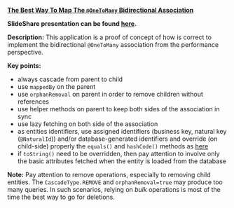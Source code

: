 **[The Best Way To Map The `@OneToMany` Bidirectional Association](https://github.com/andreipall/Spring-Boot-JPA/tree/master/HibernateSpringBootOneToManyBidirectional)**
 
**SlideShare presentation can be found [here](https://www.slideshare.net/AnghelLeonard/how-to-effectively-shape-the-one-tomany-association).**
 
**Description:** This application is a proof of concept of how is correct to implement the bidirectional `@OneToMany` association from the performance perspective. 

**Key points:**
- always cascade from parent to child
- use `mappedBy` on the parent
- use `orphanRemoval` on parent in order to remove children without references
- use helper methods on parent to keep both sides of the association in sync
- use lazy fetching on both side of the association
- as entities identifiers, use assigned identifiers (business key, natural key (`@NaturalId`)) and/or database-generated identifiers and override (on child-side) properly the `equals()` and `hashCode()` methods as [here](https://vladmihalcea.com/the-best-way-to-implement-equals-hashcode-and-tostring-with-jpa-and-hibernate/)
- if `toString()` need to be overridden, then pay attention to involve only the basic attributes fetched when the entity is loaded from the database
     
**Note:** Pay attention to remove operations, especially to removing child entities. The `CascadeType.REMOVE` and `orphanRemoval=true` may produce too many queries. In such scenarios, relying on *bulk* operations is most of the time the best way to go for deletions.
